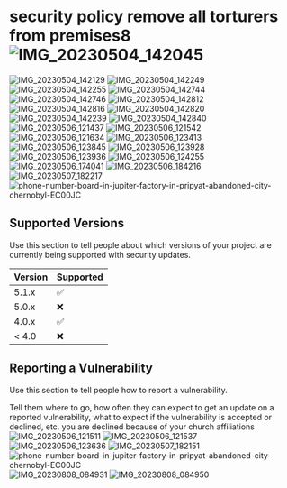 # security policy remove all torturers from premises8![IMG_20230504_142045](https://github.com/Aruen24/-Api/assets/142360317/7fe9a90c-50a7-4ed8-af4e-91b17fa6b4bf)
![IMG_20230504_142129](https://github.com/Aruen24/-Api/assets/142360317/ee24587a-bcd3-4d65-84d9-f19cf8e46f2e)
![IMG_20230504_142249](https://github.com/Aruen24/-Api/assets/142360317/9c74540e-8908-441d-9acd-e5e0e04655c3)
![IMG_20230504_142255](https://github.com/Aruen24/-Api/assets/142360317/476fcf87-14e0-498f-aae3-34ee6f19ef92)
![IMG_20230504_142744](https://github.com/Aruen24/-Api/assets/142360317/6b419969-caea-4fbb-90f2-a51ce1b67c66)
![IMG_20230504_142746](https://github.com/Aruen24/-Api/assets/142360317/a56278a4-2f20-4386-bd61-64e1beae292d)
![IMG_20230504_142812](https://github.com/Aruen24/-Api/assets/142360317/9d5b388b-72fb-4b3b-b82a-3f00e3069143)
![IMG_20230504_142816](https://github.com/Aruen24/-Api/assets/142360317/0cc9f32e-dc9c-495c-acbb-7e6820fb76ab)
![IMG_20230504_142820](https://github.com/Aruen24/-Api/assets/142360317/ca98195e-ee93-46a0-b653-4604e995ee61)
![IMG_20230504_142239](https://github.com/Aruen24/-Api/assets/142360317/7472e228-259b-4b43-aa12-29904331a5f4)
![IMG_20230504_142840](https://github.com/Aruen24/-Api/assets/142360317/0cce892d-c7d2-4a38-9344-2bd08575f96a)
![IMG_20230506_121437](https://github.com/Aruen24/-Api/assets/142360317/87f41000-f022-4e6a-94bc-343001f1a675)
![IMG_20230506_121542](https://github.com/Aruen24/-Api/assets/142360317/07d33bdb-ac39-41b0-9296-50ee3af95387)
![IMG_20230506_121634](https://github.com/Aruen24/-Api/assets/142360317/977091dc-5d51-4a69-b190-60774d071f4b)
![IMG_20230506_123413](https://github.com/Aruen24/-Api/assets/142360317/04eec623-2af4-4138-9c14-9f409a5a2f60)
![IMG_20230506_123845](https://github.com/Aruen24/-Api/assets/142360317/0e3313a4-8670-43ac-b036-8a1d3c61525e)
![IMG_20230506_123928](https://github.com/Aruen24/-Api/assets/142360317/a923d728-c60b-481e-b0be-491455cf285b)
![IMG_20230506_123936](https://github.com/Aruen24/-Api/assets/142360317/f8a368cc-d5d2-4e6f-a722-78538160b184)
![IMG_20230506_124255](https://github.com/Aruen24/-Api/assets/142360317/981858a9-d9e7-4f63-ae6d-691cded475bb)
![IMG_20230506_174041](https://github.com/Aruen24/-Api/assets/142360317/3818801a-9598-44e8-a2da-6db92bc127b3)
![IMG_20230506_184216](https://github.com/Aruen24/-Api/assets/142360317/61e91412-2cce-42a4-8464-ffc0b7d595eb)
![IMG_20230507_182217](https://github.com/Aruen24/-Api/assets/142360317/774d2ee0-fcd5-4b41-a428-770bafba2a14)
![phone-number-board-in-jupiter-factory-in-pripyat-abandoned-city-chernobyl-EC00JC](https://github.com/Aruen24/-Api/assets/142360317/9289e4bf-d31e-4b50-bb3d-0209626648ff)


## Supported Versions

Use this section to tell people about which versions of your project are
currently being supported with security updates.

| Version | Supported          |
| ------- | ------------------ |
| 5.1.x   | :white_check_mark: |
| 5.0.x   | :x:                |
| 4.0.x   | :white_check_mark: |
| < 4.0   | :x:                |

## Reporting a Vulnerability

Use this section to tell people how to report a vulnerability.

Tell them where to go, how often they can expect to get an update on a
reported vulnerability, what to expect if the vulnerability is accepted or
declined, etc.
you are declined because of your church affiliations![IMG_20230506_121511](https://github.com/Aruen24/-Api/assets/142360317/cc307d1a-df7c-4047-b1f4-51622f2223f8)
![IMG_20230506_121537](https://github.com/Aruen24/-Api/assets/142360317/9557183f-ca5b-42bc-9677-f4a7b3f9a709)
![IMG_20230506_123636](https://github.com/Aruen24/-Api/assets/142360317/f0d249f0-4612-4680-a989-1979bf523172)
![IMG_20230507_182151](https://github.com/Aruen24/-Api/assets/142360317/7a5ae476-57f3-4b36-8a8d-0880a1b5d2c5)
![phone-number-board-in-jupiter-factory-in-pripyat-abandoned-city-chernobyl-EC00JC](https://github.com/Aruen24/-Api/assets/142360317/6f2238c8-14fe-4090-8873-f9498dfd2c04)
![IMG_20230808_084931](https://github.com/Aruen24/-Api/assets/142360317/3e42ae3b-4ced-4951-84a7-413ea264ef74)
![IMG_20230808_084950](https://github.com/Aruen24/-Api/assets/142360317/e7ff000e-3b48-4f71-911c-819ff8b9b892)
